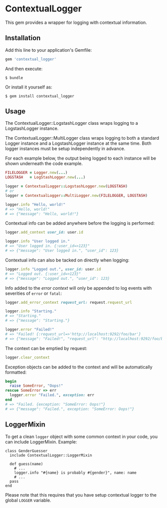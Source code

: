 # ContextualLogger

This gem provides a wrapper for logging with contextual information.

## Installation

Add this line to your application's Gemfile:

```ruby
gem 'contextual_logger'
```

And then execute:

    $ bundle

Or install it yourself as:

    $ gem install contextual_logger

## Usage

The ContextualLogger::LogstashLogger class wraps logging to a LogstashLogger
instance.

The ContextualLogger::MultiLogger class wraps logging to both a standard Logger instance
and a LogstashLogger instance at the same time. Both logger instances
must be setup independently in advance.

For each example below, the output being logged to each instance will be
shown underneath the code example.

```ruby
FILELOGGER = Logger.new(...)
LOGSTASH   = LogStashLogger.new(...)

logger = ContextualLogger::LogstashLogger.new(LOGSTASH)
# or
logger = ContextualLogger::MultiLogger.new(FILELOGGER, LOGSTASH)

logger.info "Hello, world!"
# => "Hello, world!"
# => {"message": "Hello, world!"}
```

Contextual info can be added anywhere before the logging is performed:
```ruby
logger.add_context user_id: user.id

logger.info "User logged in."
# => "User logged in. {:user_id=>123}"
# => {"message": "User logged in.", "user_id": 123}
```

Contextual info can also be tacked on directly when logging:
```ruby
logger.info "Logged out.", user_id: user.id
# => "Logged out. {:user_id=>123}"
# => {"message": "Logged out.", "user_id": 123}
```

Info added to the _error context_ will only be appended to log events
with severities of `error` or `fatal`:
```ruby
logger.add_error_context request_url: request.request_url

logger.info "Starting."
# => "Starting."
# => {"message": "Starting."}

logger.error "Failed!"
# => "Failed! {:request_url=>'http://localhost:9292/foo/bar'}
# => {"message": "Failed!", "request_url": "http://localhost:9292/foo/bar"}
```

The context can be emptied by request:
```ruby
logger.clear_context
```

Exception objects can be added to the context and will be automatically formatted:
```ruby
begin
  raise SomeError, "Oops!"
rescue SomeError => err
  logger.error "Failed.", exception: err
end
# => "Failed. {exception: "SomeError: Oops!"}
# => {"message": "Failed.", exception: "SomeError: Oops!"}
```

## LoggerMixin
To get a clean `logger` object with some common context in your code, you can
include LoggerMixin. Example:
```
class GenderGuesser
  include ContextualLogger::LoggerMixin

  def guess(name)
    # ...
    logger.info "#{name} is probably #{gender}", name: name
    # ...
  pass
end
```

Please note that this requires that you have setup contextual logger to the
global `LOGGER` variable.
